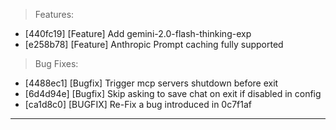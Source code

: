 > Features:
- [440fc19] [Feature] Add gemini-2.0-flash-thinking-exp
- [e258b78] [Feature] Anthropic Prompt caching fully supported

> Bug Fixes:
- [4488ec1] [Bugfix] Trigger mcp servers shutdown before exit
- [6d4d94e] [Bugfix] Skip asking to save chat on exit if disabled in config
- [ca1d8c0] [BUGFIX] Re-Fix a bug introduced in 0c7f1af


---
